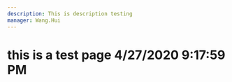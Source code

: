 ```yaml
---
description: This is description testing
manager: Wang.Hui
---
```

# this is a test page 4/27/2020 9:17:59 PM